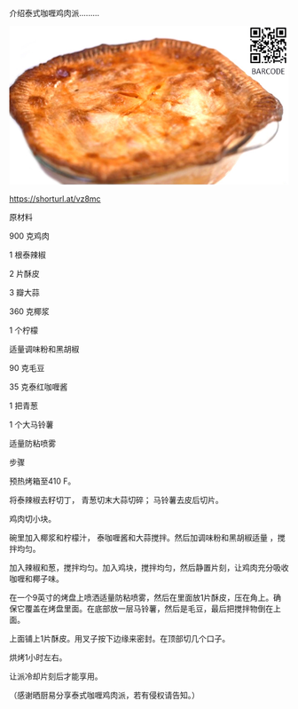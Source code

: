 介绍泰式咖喱鸡肉派.........


![介绍泰式咖喱鸡肉派](https://github.com/ywangnccu/ywang/blob/main/images/THAI_CHICKEN_PIE.jpg)

https://shorturl.at/vz8mc


原材料

900 克鸡肉

1 根泰辣椒

2 片酥皮

3 瓣大蒜

360 克椰浆

1 个柠檬

适量调味粉和黑胡椒

90 克毛豆

35 克泰红咖喱酱

1 把青葱

1 个大马铃薯

适量防粘喷雾

 

步骤

预热烤箱至410 F。

将泰辣椒去籽切丁， 青葱切末大蒜切碎； 马铃薯去皮后切片。

鸡肉切小块。

碗里加入椰浆和柠檬汁， 泰咖喱酱和大蒜搅拌。然后加调味粉和黑胡椒适量 ，搅拌均匀。

加入辣椒和葱，搅拌均匀。加入鸡块，搅拌均匀，然后静置片刻，让鸡肉充分吸收咖喱和椰子味。

在一个9英寸的烤盘上喷洒适量防粘喷雾，然后在里面放1片酥皮，压在角上。确保它覆盖在烤盘里面。在底部放一层马铃薯，然后是毛豆，最后把搅拌物倒在上面。

上面铺上1片酥皮。用叉子按下边缘来密封。在顶部切几个口子。

烘烤1小时左右。

让派冷却片刻后才能享用。


（感谢晒厨易分享泰式咖喱鸡肉派，若有侵权请告知。）
